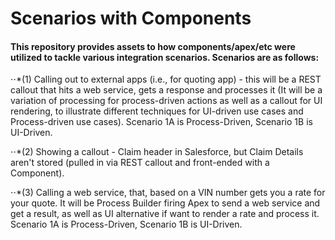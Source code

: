 # Scenarios with Components

#### This repository provides assets to how components/apex/etc were utilized to tackle various integration scenarios. Scenarios are as follows:

⋅⋅*(1) Calling out to external apps (i.e., for quoting app) - this will be a REST callout that hits a web service, gets a response and processes it (It will be a variation of processing for process-driven actions as well as a callout for UI rendering, to illustrate different techniques for UI-driven use cases and Process-driven use cases). Scenario 1A is Process-Driven, Scenario 1B is UI-Driven.

⋅⋅*(2) Showing a callout - Claim header in Salesforce, but Claim Details aren't stored (pulled in via REST callout and front-ended with a Component).

⋅⋅*(3) Calling a web service, that, based on a VIN number gets you a rate for your quote. It will be Process Builder firing Apex to send a web service and get a result, as well as UI alternative if want to render a rate and process it. Scenario 1A is Process-Driven, Scenario 1B is UI-Driven.
